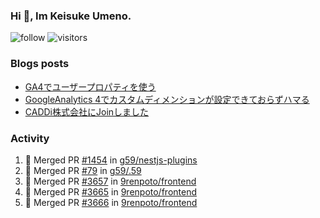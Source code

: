 ### Hi 👋, Im Keisuke Umeno.

<!--
**9renpoto/9renpoto** is a ✨ _special_ ✨ repository because its `README.md` (this file) appears on your GitHub profile.

Here are some ideas to get you started:

- 🔭 I’m currently working on ...
- 🌱 I’m currently learning ...
- 👯 I’m looking to collaborate on ...
- 🤔 I’m looking for help with ...
- 💬 Ask me about ...
- 📫 How to reach me: ...
- 😄 Pronouns: ...
- ⚡ Fun fact: ...
-->

![follow](https://img.shields.io/github/followers/9renpoto?label=Follow&style=social)
![visitors](https://komarev.com/ghpvc/?username=9renpoto&label=Profile%20views&color=0e75b6&style=flat)

### Blogs posts

<!-- BLOG-POST-LIST:START -->
- [GA4でユーザープロパティを使う](https://9renpoto.dev/2021/02/21/google-analytics-4-user-properties/)
- [GoogleAnalytics 4でカスタムディメンションが設定できておらずハマる](https://9renpoto.dev/2021/02/13/google-analytics-4/)
- [CADDi株式会社にJoinしました](https://9renpoto.dev/2020/12/05/join/)
<!-- BLOG-POST-LIST:END -->

### Activity

<!--START_SECTION:activity-->
1. 🎉 Merged PR [#1454](https://github.com/g59/nestjs-plugins/pull/1454) in [g59/nestjs-plugins](https://github.com/g59/nestjs-plugins)
2. 🎉 Merged PR [#79](https://github.com/g59/.59/pull/79) in [g59/.59](https://github.com/g59/.59)
3. 🎉 Merged PR [#3657](https://github.com/9renpoto/frontend/pull/3657) in [9renpoto/frontend](https://github.com/9renpoto/frontend)
4. 🎉 Merged PR [#3665](https://github.com/9renpoto/frontend/pull/3665) in [9renpoto/frontend](https://github.com/9renpoto/frontend)
5. 🎉 Merged PR [#3666](https://github.com/9renpoto/frontend/pull/3666) in [9renpoto/frontend](https://github.com/9renpoto/frontend)
<!--END_SECTION:activity-->

<!--START_SECTION:waka-->
<!--END_SECTION:waka-->
